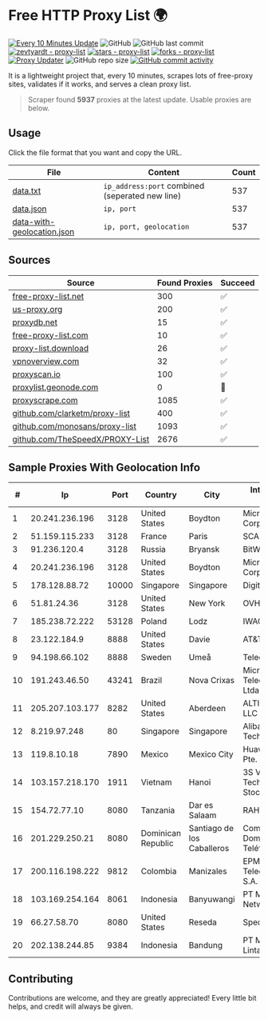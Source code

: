 
# Free HTTP Proxy List 🌍

[![Every 10 Minutes Update](https://github.com/mertguvencli/http-proxy-list/actions/workflows/main.yml/badge.svg?branch=main)](https://github.com/mertguvencli/http-proxy-list/actions/workflows/main.yml)
![GitHub](https://img.shields.io/github/license/mertguvencli/http-proxy-list)
![GitHub last commit](https://img.shields.io/github/last-commit/mertguvencli/http-proxy-list)
[![zevtyardt - proxy-list](https://img.shields.io/static/v1?label=zevtyardt&message=proxy-list&color=blue&logo=github)](https://github.com/zevtyardt/proxy-list "Go to GitHub repo")
[![stars - proxy-list](https://img.shields.io/github/stars/zevtyardt/proxy-list?style=social)](https://github.com/zevtyardt/proxy-list)
[![forks - proxy-list](https://img.shields.io/github/forks/zevtyardt/proxy-list?style=social)](https://github.com/zevtyardt/proxy-list)
[![Proxy Updater](https://github.com/zevtyardt/proxy-list/workflows/Proxy%20Updater/badge.svg)](https://github.com/zevtyardt/proxy-list/actions?query=workflow:"Proxy+Updater")
![GitHub repo size](https://img.shields.io/github/repo-size/zevtyardt/proxy-list)
[![GitHub commit activity](https://img.shields.io/github/commit-activity/m/zevtyardt/proxy-list?logo=commits)](https://github.com/zevtyardt/proxy-list/commits/main)

It is a lightweight project that, every 10 minutes, scrapes lots of free-proxy sites, validates if it works, and serves a clean proxy list.

> Scraper found **5937** proxies at the latest update. Usable proxies are below.

## Usage

Click the file format that you want and copy the URL.

|File|Content|Count|
|----|-------|-----|
|[data.txt](https://raw.githubusercontent.com/mertguvencli/http-proxy-list/main/proxy-list/data.txt)|`ip_address:port` combined (seperated new line)|537|
|[data.json](https://raw.githubusercontent.com/mertguvencli/http-proxy-list/main/proxy-list/data.json)|`ip, port`|537|
|[data-with-geolocation.json](https://raw.githubusercontent.com/mertguvencli/http-proxy-list/main/proxy-list/data-with-geolocation.json)|`ip, port, geolocation`|537|

## Sources

|Source|Found Proxies|Succeed|
|------|-------------|-------|
|[free-proxy-list.net](https://free-proxy-list.net)|300|✅|
|[us-proxy.org](https://www.us-proxy.org)|200|✅|
|[proxydb.net](http://proxydb.net)|15|✅|
|[free-proxy-list.com](https://free-proxy-list.com/?page=&port=&type%5B%5D=http&type%5B%5D=https&up_time=0&search=Search)|10|✅|
|[proxy-list.download](https://www.proxy-list.download/HTTP)|26|✅|
|[vpnoverview.com](https://vpnoverview.com/privacy/anonymous-browsing/free-proxy-servers)|32|✅|
|[proxyscan.io](https://www.proxyscan.io)|100|✅|
|[proxylist.geonode.com](https://proxylist.geonode.com/api/proxy-list?limit=300&page=1&sort_by=lastChecked&sort_type=desc&protocols=http,https)|0|🚫|
|[proxyscrape.com](https://api.proxyscrape.com/v2/?request=displayproxies&protocol=http&timeout=10000&country=all&ssl=all&anonymity=all)|1085|✅|
|[github.com/clarketm/proxy-list](https://raw.githubusercontent.com/clarketm/proxy-list/master/proxy-list-raw.txt)|400|✅|
|[github.com/monosans/proxy-list](https://raw.githubusercontent.com/monosans/proxy-list/main/proxies/http.txt)|1093|✅|
|[github.com/TheSpeedX/PROXY-List](https://raw.githubusercontent.com/TheSpeedX/PROXY-List/master/http.txt)|2676|✅|


## Sample Proxies With Geolocation Info

|#|Ip|Port|Country|City|Internet Service Provider|
|-|--|----|-------|----|-------------------------|
|1|20.241.236.196|3128|United States|Boydton|Microsoft Corporation|
|2|51.159.115.233|3128|France|Paris|SCALEWAY|
|3|91.236.120.4|3128|Russia|Bryansk|BitWeb LLC|
|4|20.241.236.196|3128|United States|Boydton|Microsoft Corporation|
|5|178.128.88.72|10000|Singapore|Singapore|DigitalOcean, LLC|
|6|51.81.24.36|3128|United States|New York|OVH US LLC|
|7|185.238.72.222|53128|Poland|Lodz|IWACOM Sp. z o.o.|
|8|23.122.184.9|8888|United States|Davie|AT&T Services, Inc.|
|9|94.198.66.102|8888|Sweden|Umeå|Telecom3|
|10|191.243.46.50|43241|Brazil|Nova Crixas|Microturbo Telecomunicacoes Ltda-me|
|11|205.207.103.177|8282|United States|Aberdeen|ALTIUS Broadband, LLC|
|12|8.219.97.248|80|Singapore|Singapore|Alibaba (US) Technology Co., Ltd.|
|13|119.8.10.18|7890|Mexico|Mexico City|Huawei International Pte. LTD|
|14|103.157.218.170|1911|Vietnam|Hanoi|3S Viet Nam Technology Joint Stock Company|
|15|154.72.77.10|8080|Tanzania|Dar es Salaam|RAHA-LTZ|
|16|201.229.250.21|8080|Dominican Republic|Santiago de los Caballeros|Compañía Dominicana de Teléfonos S. A.|
|17|200.116.198.222|9812|Colombia|Manizales|EPM Telecomunicaciones S.A. E.S.P|
|18|103.169.254.164|8061|Indonesia|Banyuwangi|PT Master Star Network|
|19|66.27.58.70|8080|United States|Reseda|Spectrum|
|20|202.138.244.85|9384|Indonesia|Bandung|PT Melvar Lintasnusa|



## Contributing

Contributions are welcome, and they are greatly appreciated! Every
little bit helps, and credit will always be given.

